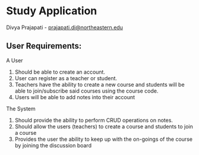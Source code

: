 # Study Application

Divya Prajapati - prajapati.di@northeastern.edu


## User Requirements:

A User

1. Should be able to create an account.
2. User can register as a teacher or student.
3. Teachers have the ability to create a new course and students will be able to join/subscribe said courses using the course code.
4. Users will be able to add notes into their account

The System

1. Should provide the ability to perform CRUD operations on notes.
2. Should allow the users (teachers) to create a course and students to join a course
3. Provides the user the ability to keep up with the on-goings of the course by joining the discussion board
